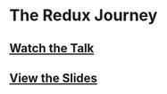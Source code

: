 # The Redux Journey

## [Watch the Talk](https://youtu.be/uvAXVMwHJXU)
## [View the Slides](http://gaearon.github.io/the-redux-journey)
